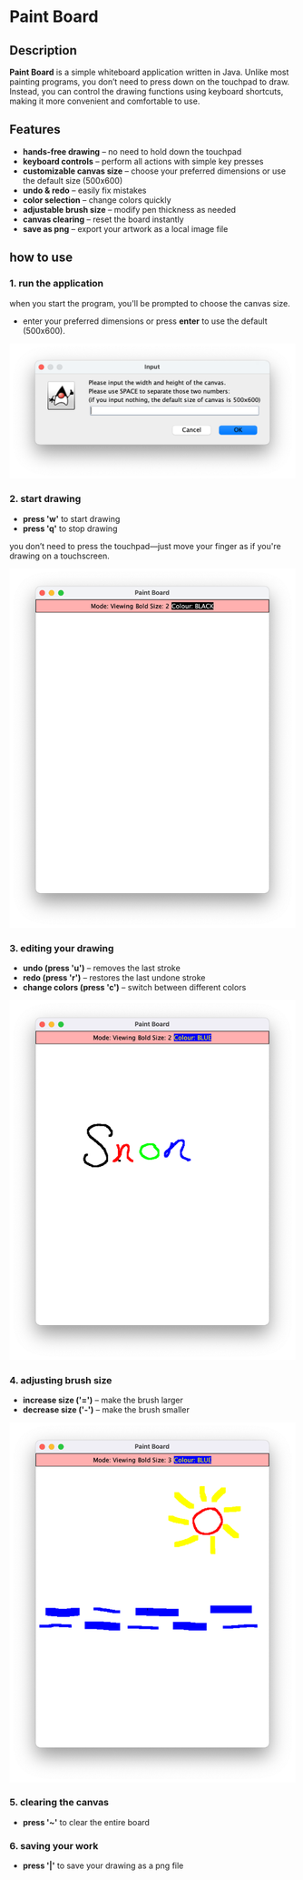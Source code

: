 ﻿# Paint Board

## Description

**Paint Board** is a simple whiteboard application written in Java. Unlike most painting programs, you don’t need to press down on the touchpad to draw. Instead, you can control the drawing functions using keyboard shortcuts, making it more convenient and comfortable to use.

## Features

- **hands-free drawing** – no need to hold down the touchpad
- **keyboard controls** – perform all actions with simple key presses
- **customizable canvas size** – choose your preferred dimensions or use the default size (500x600)
- **undo & redo** – easily fix mistakes
- **color selection** – change colors quickly
- **adjustable brush size** – modify pen thickness as needed
- **canvas clearing** – reset the board instantly
- **save as png** – export your artwork as a local image file

## how to use

### 1. run the application
when you start the program, you'll be prompted to choose the canvas size.
- enter your preferred dimensions or press **enter** to use the default (500x600).

![canvas selection](./docs/img.png)

### 2. start drawing
- **press 'w'** to start drawing
- **press 'q'** to stop drawing

you don’t need to press the touchpad—just move your finger as if you're drawing on a touchscreen.

![drawing example](./docs/img_1.png)

### 3. editing your drawing
- **undo (press 'u')** – removes the last stroke
- **redo (press 'r')** – restores the last undone stroke
- **change colors (press 'c')** – switch between different colors

![color selection](./docs/img_3.png)

### 4. adjusting brush size
- **increase size ('=')** – make the brush larger
- **decrease size ('-')** – make the brush smaller

![brush size change](./docs/img_4.png)

### 5. clearing the canvas
- **press '~'** to clear the entire board

### 6. saving your work
- **press '|'** to save your drawing as a png file  